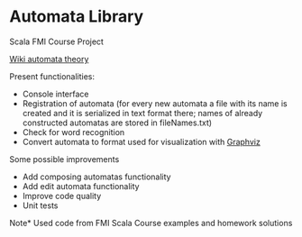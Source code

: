 # Automata Library
Scala FMI Course Project

[Wiki automata theory](https://en.wikipedia.org/wiki/Automata_theory)

Present functionalities:
* Console interface
* Registration of automata 
(for every new automata a file with its name is created and it is serialized in text format there; names of already constructed automatas are stored in fileNames.txt)
* Check for word recognition
* Convert automata to format used for visualization with [Graphviz](https://dreampuf.github.io/GraphvizOnline)

Some possible improvements
* Add composing automatas functionality
* Add edit automata functionality
* Improve code quality
* Unit tests

Note* Used code from FMI Scala Course examples and homework solutions
